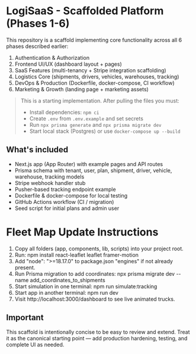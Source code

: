 # LogiSaaS - Scaffolded Platform (Phases 1-6)

This repository is a scaffold implementing core functionality across all 6 phases described earlier:
1. Authentication & Authorization
2. Frontend UI/UX (dashboard layout + pages)
3. SaaS Features (multi-tenancy + Stripe integration scaffolding)
4. Logistics Core (shipments, drivers, vehicles, warehouses, tracking)
5. DevOps & Production (Dockerfile, docker-compose, CI workflow)
6. Marketing & Growth (landing page + marketing assets)

> This is a starting implementation. After pulling the files you must:
> - Install dependencies: `npm ci`
> - Create `.env` from `.env.example` and set secrets
> - Run `npx prisma generate` and `npx prisma migrate dev`
> - Start local stack (Postgres) or use `docker-compose up --build`

## What's included
- Next.js app (App Router) with example pages and API routes
- Prisma schema with tenant, user, plan, shipment, driver, vehicle, warehouse, tracking models
- Stripe webhook handler stub
- Pusher-based tracking endpoint example
- Dockerfile & docker-compose for local testing
- GitHub Actions workflow (CI / migration)
- Seed script for initial plans and admin user

# Fleet Map Update Instructions

1. Copy all folders (app, components, lib, scripts) into your project root.
2. Run: npm install react-leaflet leaflet framer-motion
3. Add "node": ">=18.17.0" to package.json "engines" if not already present.
4. Run Prisma migration to add coordinates:
   npx prisma migrate dev --name add_coordinates_to_shipments
5. Start simulation in one terminal:
   npm run simulate:tracking
6. Start app in another terminal:
   npm run dev
7. Visit http://localhost:3000/dashboard to see live animated trucks.

## Important
This scaffold is intentionally concise to be easy to review and extend. Treat it as the canonical starting point — add production hardening, testing, and complete UI as needed.
